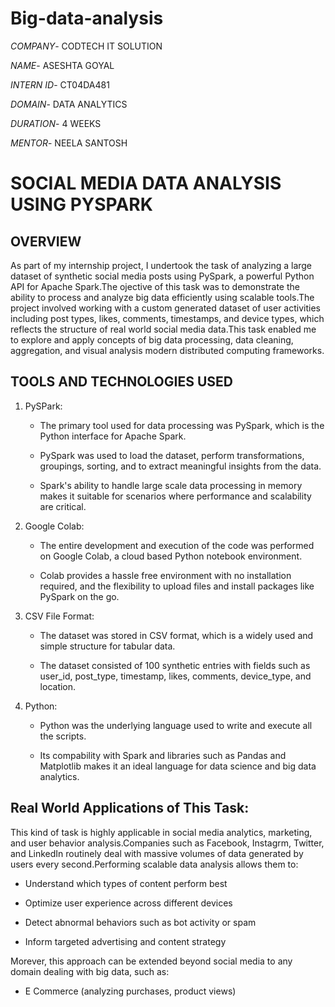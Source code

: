 # Big-data-analysis

*COMPANY*- CODTECH IT SOLUTION

*NAME*- ASESHTA GOYAL

*INTERN ID*- CT04DA481

*DOMAIN*- DATA ANALYTICS

*DURATION*- 4 WEEKS

*MENTOR*- NEELA SANTOSH

# SOCIAL MEDIA DATA ANALYSIS USING PYSPARK

## OVERVIEW

As part of my internship project, I undertook the task of analyzing a large dataset of synthetic social media posts using PySpark, a powerful Python API for Apache Spark.The ojective of this task was to demonstrate the ability to process and analyze big data efficiently using scalable tools.The project involved working with a custom generated dataset of user activities including post types, likes, comments, timestamps, and device types, which reflects the structure of real world social media data.This task enabled me to explore and apply concepts of big data processing, data cleaning, aggregation, and visual analysis modern distributed computing frameworks.

## TOOLS AND TECHNOLOGIES USED

1. PySPark:
   
   - The primary tool used for data processing was PySpark, which is the Python interface for Apache Spark.
   
   - PySpark was used to load the dataset, perform transformations, groupings, sorting, and to extract meaningful insights from the data.
   
   - Spark's ability to handle large scale data processing in memory makes it suitable for scenarios where performance and scalability are critical.

3. Google Colab:
   
   - The entire development and execution of the code was performed on Google Colab, a cloud based Python notebook environment.
   
   - Colab provides a hassle free environment with no installation required, and the flexibility to upload files and install packages like PySpark on the go.

5. CSV File Format:
   
   - The dataset was stored in CSV format, which is a widely used and simple structure for tabular data.
   
   - The dataset consisted of 100 synthetic entries with fields such as user_id, post_type, timestamp, likes, comments, device_type, and location.

7. Python:
   
   - Python was the underlying language used to write and execute all the scripts.
   
   - Its compability with Spark and libraries such as Pandas and Matplotlib makes it an ideal language for data science and big data analytics.

## Real World Applications of This Task:

This kind of task is highly applicable in social media analytics, marketing, and user behavior analysis.Companies such as Facebook, Instagrm, Twitter, and LinkedIn routinely deal with massive volumes of data generated by users every second.Performing scalable data analysis allows them to:

- Understand which types of content perform best

- Optimize user experience across different devices

- Detect abnormal behaviors such as bot activity or spam

- Inform targeted advertising and content strategy

Morever, this approach can be extended beyond social media to any domain dealing with big data, such as:

- E Commerce (analyzing purchases, product views)
